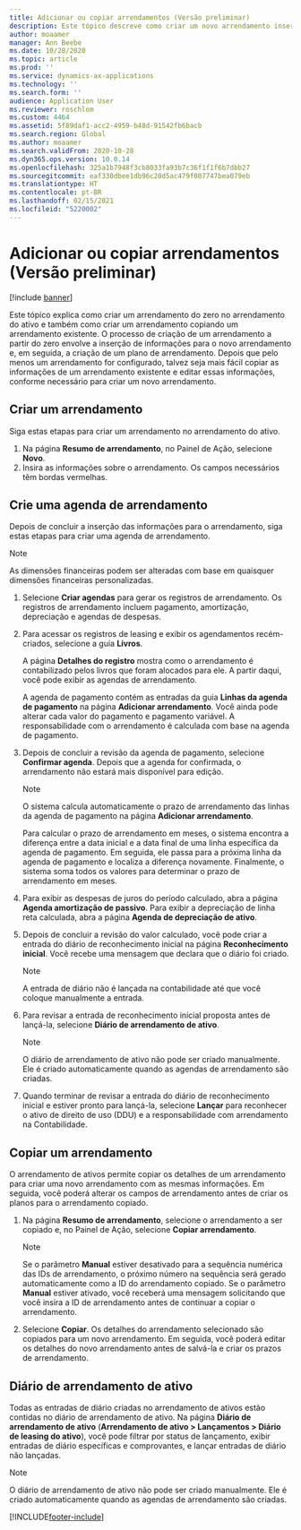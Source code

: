 ```yaml
---
title: Adicionar ou copiar arrendamentos (Versão preliminar)
description: Este tópico descreve como criar um novo arrendamento inserindo informações sobre arrendamento de ativos ou copiando informações de um arrendamento existente.
author: moaamer
manager: Ann Beebe
ms.date: 10/28/2020
ms.topic: article
ms.prod: ''
ms.service: dynamics-ax-applications
ms.technology: ''
ms.search.form: ''
audience: Application User
ms.reviewer: roschlom
ms.custom: 4464
ms.assetid: 5f89daf1-acc2-4959-b48d-91542fb6bacb
ms.search.region: Global
ms.author: moaamer
ms.search.validFrom: 2020-10-28
ms.dyn365.ops.version: 10.0.14
ms.openlocfilehash: 325a1b7948f3cb8033fa93b7c36f1f1f6b7dbb27
ms.sourcegitcommit: eaf330dbee1db96c20d5ac479f007747bea079eb
ms.translationtype: HT
ms.contentlocale: pt-BR
ms.lasthandoff: 02/15/2021
ms.locfileid: "5220002"
---
```

# <a name="add-or-copy-leases-preview"></a>Adicionar ou copiar arrendamentos (Versão preliminar)

[!include [banner](../includes/banner.md)]

Este tópico explica como criar um arrendamento do zero no arrendamento do ativo e também como criar um arrendamento copiando um arrendamento existente. O processo de criação de um arrendamento a partir do zero envolve a inserção de informações para o novo arrendamento e, em seguida, a criação de um plano de arrendamento. Depois que pelo menos um arrendamento for configurado, talvez seja mais fácil copiar as informações de um arrendamento existente e editar essas informações, conforme necessário para criar um novo arrendamento.

## <a name="create-a-lease"></a>Criar um arrendamento

Siga estas etapas para criar um arrendamento no arrendamento do ativo.

1. Na página **Resumo de arrendamento**, no Painel de Ação, selecione **Novo**.
2. Insira as informações sobre o arrendamento. Os campos necessários têm bordas vermelhas.

## <a name="create-a-lease-schedule"></a>Crie uma agenda de arrendamento

Depois de concluir a inserção das informações para o arrendamento, siga estas etapas para criar uma agenda de arrendamento.

> [!NOTE]
> As dimensões financeiras podem ser alteradas com base em quaisquer dimensões financeiras personalizadas.

1. Selecione **Criar agendas** para gerar os registros de arrendamento. Os registros de arrendamento incluem pagamento, amortização, depreciação e agendas de despesas.
2. Para acessar os registros de leasing e exibir os agendamentos recém-criados, selecione a guia **Livros**.

    A página **Detalhes do registro** mostra como o arrendamento é contabilizado pelos livros que foram alocados para ele. A partir daqui, você pode exibir as agendas de arrendamento.

    A agenda de pagamento contém as entradas da guia **Linhas da agenda de pagamento** na página **Adicionar arrendamento**. Você ainda pode alterar cada valor do pagamento e pagamento variável. A responsabilidade com o arrendamento é calculada com base na agenda de pagamento.

4. Depois de concluir a revisão da agenda de pagamento, selecione **Confirmar agenda**. Depois que a agenda for confirmada, o arrendamento não estará mais disponível para edição.

    > [!NOTE]
    > O sistema calcula automaticamente o prazo de arrendamento das linhas da agenda de pagamento na página **Adicionar arrendamento**.
    >
    > Para calcular o prazo de arrendamento em meses, o sistema encontra a diferença entre a data inicial e a data final de uma linha específica da agenda de pagamento. Em seguida, ele passa para a próxima linha da agenda de pagamento e localiza a diferença novamente. Finalmente, o sistema soma todos os valores para determinar o prazo de arrendamento em meses.

5. Para exibir as despesas de juros do período calculado, abra a página **Agenda amortização de passivo**. Para exibir a depreciação de linha reta calculada, abra a página **Agenda de depreciação de ativo**.
6. Depois de concluir a revisão do valor calculado, você pode criar a entrada do diário de reconhecimento inicial na página **Reconhecimento inicial**. Você recebe uma mensagem que declara que o diário foi criado.

    > [!NOTE]
    > A entrada de diário não é lançada na contabilidade até que você coloque manualmente a entrada.

7. Para revisar a entrada de reconhecimento inicial proposta antes de lançá-la, selecione **Diário de arrendamento de ativo**.

    > [!NOTE]
    > O diário de arrendamento de ativo não pode ser criado manualmente. Ele é criado automaticamente quando as agendas de arrendamento são criadas.

8. Quando terminar de revisar a entrada do diário de reconhecimento inicial e estiver pronto para lançá-la, selecione **Lançar** para reconhecer o ativo de direito de uso (DDU) e a responsabilidade com arrendamento na Contabilidade.

## <a name="copy-a-lease"></a>Copiar um arrendamento

O arrendamento de ativos permite copiar os detalhes de um arrendamento para criar uma novo arrendamento com as mesmas informações. Em seguida, você poderá alterar os campos de arrendamento antes de criar os planos para o arrendamento copiado.

1. Na página **Resumo de arrendamento**, selecione o arrendamento a ser copiado e, no Painel de Ação, selecione **Copiar arrendamento**.

    > [!NOTE]
    > Se o parâmetro **Manual** estiver desativado para a sequência numérica das IDs de arrendamento, o próximo número na sequência será gerado automaticamente como a ID do arrendamento copiado. Se o parâmetro **Manual** estiver ativado, você receberá uma mensagem solicitando que você insira a ID de arrendamento antes de continuar a copiar o arrendamento.

2. Selecione **Copiar**. Os detalhes do arrendamento selecionado são copiados para um novo arrendamento. Em seguida, você poderá editar os detalhes do novo arrendamento antes de salvá-la e criar os prazos de arrendamento.

## <a name="asset-leasing-journal"></a>Diário de arrendamento de ativo

Todas as entradas de diário criadas no arrendamento de ativos estão contidas no diário de arrendamento de ativo. Na página **Diário de arrendamento de ativo** (**Arrendamento de ativo \> Lançamentos \> Diário de leasing do ativo**), você pode filtrar por status de lançamento, exibir entradas de diário específicas e comprovantes, e lançar entradas de diário não lançadas.

> [!NOTE]
> O diário de arrendamento de ativo não pode ser criado manualmente. Ele é criado automaticamente quando as agendas de arrendamento são criadas.


[!INCLUDE[footer-include](../../includes/footer-banner.md)]